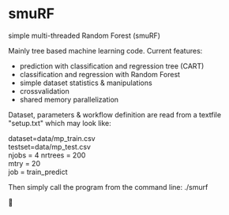 smuRF
=====

simple multi-threaded Random Forest (smuRF)

Mainly tree based machine learning code. Current features:
- prediction with classification and regression tree (CART)
- classification and regression with Random Forest
- simple dataset statistics & manipulations
- crossvalidation
- shared memory parallelization

Dataset, parameters & workflow definition are read from a textfile "setup.txt" which may look like: 

dataset=data/mp_train.csv  
testset=data/mp_test.csv  
njobs = 4 
nrtrees = 200  
mtry = 20  
job = train_predict  

Then simply call the program from the command line: 
./smurf 




